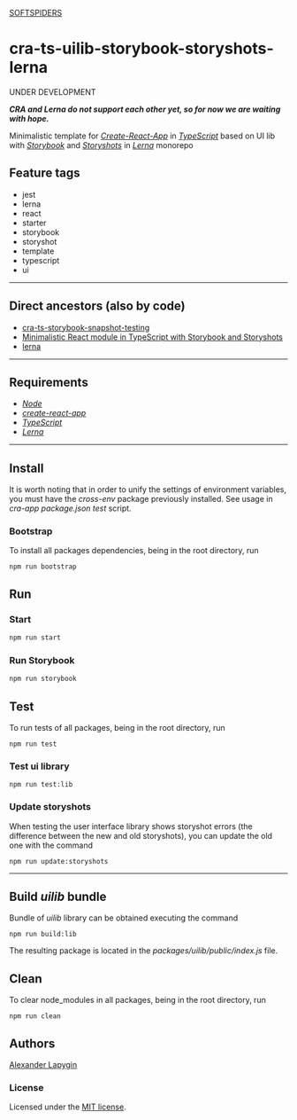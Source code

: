 [SOFTSPIDERS](https://github.com/softspiders/softspiders)

# cra-ts-uilib-storybook-storyshots-lerna

UNDER DEVELOPMENT

***CRA and Lerna do not support each other yet, so for now we are waiting with hope.***

Minimalistic template for [*Create-React-App*](https://create-react-app.dev/) in
[*TypeScript*](https://www.typescriptlang.org/) based on UI lib with [*Storybook*](https://storybook.js.org/) and
[*Storyshots*](https://storybook.js.org/docs/testing/structural-testing/) in [*Lerna*](https://lerna.js.org/) monorepo

## Feature tags

- jest
- lerna
- react
- starter
- storybook
- storyshot
- template
- typescript
- ui

---

## Direct ancestors (also by code)

- [cra-ts-storybook-snapshot-testing](https://github.com/softspiders/cra-ts-storybook-snapshot-testing)
- [Minimalistic React module in TypeScript with Storybook and Storyshots](https://github.com/softspiders/react-ts-storybook-storyshots)
- [lerna](https://github.com/softspiders/lerna)

---

## Requirements

* [*Node*](https://nodejs.org/en/download/package-manager/)
* [*create-react-app*](https://facebook.github.io/create-react-app/)
* [*TypeScript*](https://www.typescriptlang.org/)
* [*Lerna*](https://lerna.js.org/)

---

## Install

It is worth noting that in order to unify the settings of environment variables, you must have the *cross-env* package
previously installed. See usage in  *cra-app* *package.json* *test* script.

### Bootstrap

To install all packages dependencies, being in the root directory, run

```
npm run bootstrap
```

## Run

### Start

```sh
npm run start
```

### Run Storybook

```sh
npm run storybook
```

## Test

To run tests of all packages, being in the root directory, run

```
npm run test
```

### Test ui library

```
npm run test:lib
```

### Update storyshots

When testing the user interface library shows storyshot errors (the difference between the new and old storyshots), you
can update the old one with the command 

```
npm run update:storyshots
```

---

## Build *uilib* bundle

Bundle of *uilib* library can be obtained executing the command

```
npm run build:lib
```

The resulting package is located in the *packages/uilib/public/index.js* file.

## Clean

To clear node_modules in all packages, being in the root directory, run

```
npm run clean
```

## Authors

[Alexander Lapygin](https://github.com/AlexanderLapygin)

### License

Licensed under the [MIT license](./LICENSE). 

